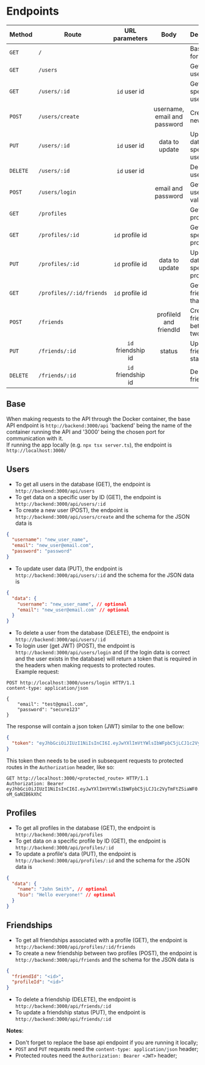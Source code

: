 # Endpoints

| Method   | Route                    |   URL parameters   |             Body             | Description                              |
| -------- | ------------------------ | :----------------: | :--------------------------: | ---------------------------------------- |
| `GET`    | `/`                      |                    |                              | Base route for test                      |
| `GET`    | `/users`                 |                    |                              | Get all users                            |
| `GET`    | `/users/:id`             |    `id` user id    |                              | Get a specific user                      |
| `POST`   | `/users/create`          |                    | username, email and password | Create a new user                        |
| `PUT`    | `/users/:id`             |    `id` user id    |        data to update        | Update data on a specific user           |
| `DELETE` | `/users/:id`             |    `id` user id    |                              | Delete a user                            |
| `POST`   | `/users/login`           |                    |      email and password      | Get JWT (if user is valid)               |
| `GET`    | `/profiles`              |                    |                              | Get all profiles                         |
| `GET`    | `/profiles/:id`          |  `id` profile id   |                              | Get a specific profile                   |
| `PUT`    | `/profiles/:id`          |  `id` profile id   |        data to update        | Update data on a specific profile        |
| `GET`    | `/profiles//:id/friends` |  `id` profile id   |                              | Get all friends of that profile          |
| `POST`   | `/friends`               |                    |    profileId and friendId    | Create a friendship between two profiles |
| `PUT`    | `/friends/:id`           | `id` friendship id |            status            | Update friendship status                 |
| `DELETE` | `/friends/:id`           | `id` friendship id |                              | Delete a friendship                      |

## Base

When making requests to the API through the Docker container, the base API endpoint is
`http://backend:3000/api` 'backend' being the name of the container running the API and '3000' being the chosen port for communication with it.  
If running the app locally (e.g. `npx tsx server.ts`), the endpoint is `http://localhost:3000/`

## Users

- To get all users in the database (GET), the endpoint is `http://backend:3000/api/users`
- To get data on a specific user by ID (GET), the endpoint is `http://backend:3000/api/users/:id`
- To create a new user (POST), the endpoint is `http://backend:3000/api/users/create` and the schema for the JSON data is

```json
{
  "username": "new_user_name",
  "email": "new_user@email.com",
  "password": "password"
}
```

- To update user data (PUT), the endpoint is `http://backend:3000/api/users/:id` and the schema for the JSON data is

```json
{
  "data": {
    "username": "new_user_name", // optional
    "email": "new_user@email.com" // optional
  }
}
```

- To delete a user from the database (DELETE), the endpoint is `http://backend:3000/api/users/:id`
- To login user (get JWT) (POST), the endpoint is `http://backend:3000/api/users/login` and (if the login data is correct and the user exists in the database) will return a token that is required in the headers when making requests to protected routes.  
  Example request:

```http
POST http://localhost:3000/users/login HTTP/1.1
content-type: application/json

{
	"email": "test@gmail.com",
	"password": "secure123"
}

```

The response will contain a json token (JWT) similar to the one bellow:

```json
{
  "token": "eyJhbGciOiJIUzI1NiIsInCI6I.eyJwYXlImVtYWlsIbWFpbC5jLCJ1c2VyTmFtZSiaWF0.JwQiR3SOzVbsc7QmR-oM_GaNIB6kXhC"
}
```

This token then needs to be used in subsequent requests to protected routes in the `Authorization` header, like so:

```http
GET http://localhost:3000/<protected_route> HTTP/1.1
Authorization: Bearer eyJhbGciOiJIUzI1NiIsInCI6I.eyJwYXlImVtYWlsIbWFpbC5jLCJ1c2VyTmFtZSiaWF0.JwQiR3SOzVbsc7QmR-oM_GaNIB6kXhC

```

## Profiles

- To get all profiles in the database (GET), the endpoint is `http://backend:3000/api/profiles`
- To get data on a specific profile by ID (GET), the endpoint is `http://backend:3000/api/profiles/:id`
- To update a profile's data (PUT), the endpoint is `http://backend:3000/api/profiles/:id` and the schema for the JSON data is

```json
{
  "data": {
    "name": "John Smith", // optional
    "bio": "Hello everyone!" // optional
  }
}
```

## Friendships

- To get all friendships associated with a profile (GET), the endpoint is `http://backend:3000/api/profiles/:id/friends`
- To create a new friendship between two profiles (POST), the endpoint is `http://backend:3000/api/friends` and the schema for the JSON data is

```json
{
  "friendId": "<id>",
  "profileId": "<id>"
}
```

- To delete a friendship (DELETE), the endpoint is `http://backend:3000/api/friends/:id`
- To update a friendship status (PUT), the endpoint is `http://backend:3000/api/friends/:id`

**Notes**:

- Don't forget to replace the base api endpoint if you are running it locally;
- `POST` and `PUT` requests need the `content-type: application/json` header;
- Protected routes need the `Authorization: Bearer <JWT>` header;
